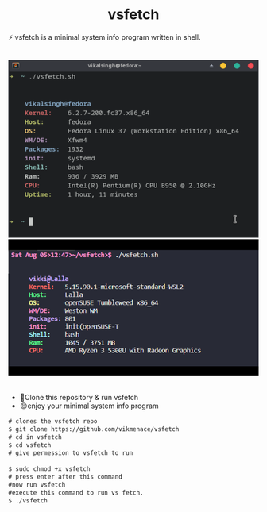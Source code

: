 <div align="center">
  
# vsfetch
</div>
<p>⚡ vsfetch is a minimal system info program written in shell.
</p>
<br>
<div align="center">
  
<img src="./screenshot/git m.png">
<br>
<img src="./screenshot/Screenshot 2023-08-05 125415.png">
<br>
</div>
<br>


- 🔭Clone this repository & run vsfetch
- 😊enjoy your minimal system info program
  
  
  
```
# clones the vsfetch repo
$ git clone https://github.com/vikmenace/vsfetch
# cd in vsfetch
$ cd vsfetch
# give permession to vsfetch to run 
  
$ sudo chmod +x vsfetch
# press enter after this command 
#now run vsfetch
#execute this command to run vs fetch.
$ ./vsfetch
```
